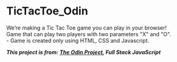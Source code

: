# TicTacToe_Odin
We’re making a Tic Tac Toe game you can play in your browser!
<br>
Game that can play two players with two parameters "X" and "O". <br>  - Game is created only using HTML, CSS and Javascript.

***This project is from: [The Odin Project](https://www.theodinproject.com/home), Full Stack JavaScript***
